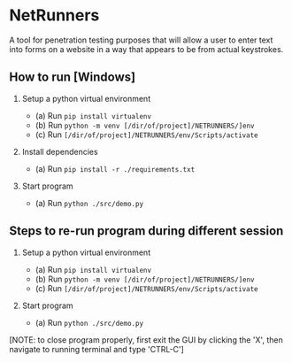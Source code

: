 ﻿# NetRunners

A tool for penetration testing purposes that will allow a user to enter text into forms on a website in a way that appears to be from actual keystrokes.

## How to run [Windows]

1. Setup a python virtual environment
   - (a) Run `pip install virtualenv`
   - (b) Run `python -m venv [/dir/of/project]/NETRUNNERS/]env`
   - (c) Run `[/dir/of/project]/NETRUNNERS/env/Scripts/activate`

2. Install dependencies
   - (a) Run `pip install -r ./requirements.txt`

3. Start program
   - (a) Run `python ./src/demo.py`

## Steps to re-run program during different session ## 
1. Setup a python virtual environment
   - (a) Run `pip install virtualenv`
   - (b) Run `python -m venv [/dir/of/project]/NETRUNNERS/]env`
   - (c) Run `[/dir/of/project]/NETRUNNERS/env/Scripts/activate`

2. Start program
   - (a) Run `python ./src/demo.py`

[NOTE: to close program properly, first exit the GUI by clicking the 'X', then navigate to running terminal and type 'CTRL-C']
